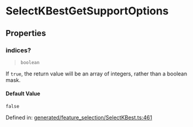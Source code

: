 # SelectKBestGetSupportOptions

## Properties

### indices?

> `boolean`

If `true`, the return value will be an array of integers, rather than a boolean mask.

#### Default Value

`false`

Defined in:  [generated/feature\_selection/SelectKBest.ts:461](https://github.com/transitive-bullshit/scikit-learn-ts/blob/92ab806/packages/sklearn/src/generated/feature_selection/SelectKBest.ts#L461)
